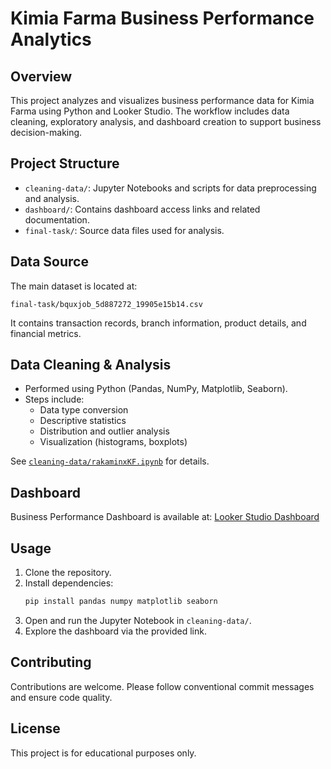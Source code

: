 # Kimia Farma Business Performance Analytics

## Overview

This project analyzes and visualizes business performance data for Kimia Farma using Python and Looker Studio. The workflow includes data cleaning, exploratory analysis, and dashboard creation to support business decision-making.

## Project Structure

- `cleaning-data/`: Jupyter Notebooks and scripts for data preprocessing and analysis.
- `dashboard/`: Contains dashboard access links and related documentation.
- `final-task/`: Source data files used for analysis.

## Data Source

The main dataset is located at:
```
final-task/bquxjob_5d887272_19905e15b14.csv
```
It contains transaction records, branch information, product details, and financial metrics.

## Data Cleaning & Analysis

- Performed using Python (Pandas, NumPy, Matplotlib, Seaborn).
- Steps include:
  - Data type conversion
  - Descriptive statistics
  - Distribution and outlier analysis
  - Visualization (histograms, boxplots)

See [`cleaning-data/rakaminxKF.ipynb`](cleaning-data/rakaminxKF.ipynb) for details.

## Dashboard

Business Performance Dashboard is available at:
[Looker Studio Dashboard](https://lookerstudio.google.com/reporting/35ec8f0d-34b9-4404-8a49-844d6b260ea9)

## Usage

1. Clone the repository.
2. Install dependencies:
   ```sh
   pip install pandas numpy matplotlib seaborn
   ```
3. Open and run the Jupyter Notebook in `cleaning-data/`.
4. Explore the dashboard via the provided link.

## Contributing

Contributions are welcome. Please follow conventional commit messages and ensure code quality.

## License

This project is for educational purposes only.